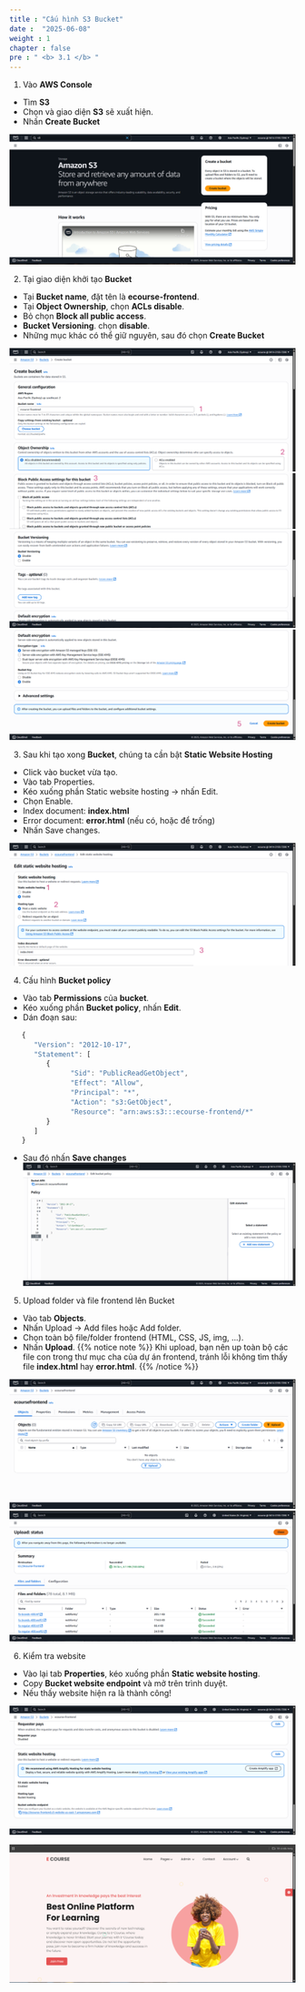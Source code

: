 ```yaml
---
title : "Cấu hình S3 Bucket"
date :  "2025-06-08"
weight : 1
chapter : false
pre : " <b> 3.1 </b> "
---
```


1. Vào **AWS Console**
- Tìm **S3** 
- Chọn và giao diện **S3** sẽ xuất hiện.
- Nhấn **Create Bucket**

![Create Account](/images/03/S3.png)

2. Tại giao diện khởi tạo **Bucket**
- Tại **Bucket name**, đặt tên là **ecourse-frontend**.
- Tại **Object Ownership**, chọn **ACLs disable**.
- Bỏ chọn **Block all public access**.
- **Bucket Versioning**. chọn **disable**.
- Những mục khác có thể giữ nguyên, sau đó chọn **Create Bucket**

![Create Account](/images/03/S32.png)
![Create Account](/images/03/S33.png)
![Create Account](/images/03/S34.png)
![Create Account](/images/03/S35.png)

3. Sau khi tạo xong **Bucket**, chúng ta cần bật **Static Website Hosting**
- Click vào bucket vừa tạo.
- Vào tab Properties.
- Kéo xuống phần Static website hosting → nhấn Edit.
- Chọn Enable.
- Index document: **index.html**
- Error document: **error.html** (nếu có, hoặc để trống)
- Nhấn Save changes.

![Create Account](/images/03/S36.png)

4. Cấu hình **Bucket policy**

- Vào tab **Permissions** của **bucket**.
- Kéo xuống phần **Bucket policy**, nhấn **Edit**.
- Dán đoạn sau:

```js
   {
      "Version": "2012-10-17",
      "Statement": [
         {
               "Sid": "PublicReadGetObject",
               "Effect": "Allow",
               "Principal": "*",
               "Action": "s3:GetObject",
               "Resource": "arn:aws:s3:::ecourse-frontend/*"
         }
      ]
   }
```

- Sau đó nhấn **Save changes**
![Create Account](/images/03/S37.png)

5. Upload folder và file frontend lên Bucket

- Vào tab **Objects**.
- Nhấn Upload → Add files hoặc Add folder.
- Chọn toàn bộ file/folder frontend (HTML, CSS, JS, img, ...).
- Nhấn **Upload**.
 {{% notice note %}}
Khi upload, bạn nên up toàn bộ các file con trong thư mục cha của dự án frontend, tránh lỗi không tìm thấy file **index.html** hay **error.html**.
{{% /notice %}}

![Create Account](/images/03/S38.png)
![Create Account](/images/03/S39.png)

6. Kiểm tra website
- Vào lại tab **Properties**, kéo xuống phần **Static website hosting**.
- Copy **Bucket website endpoint** và mở trên trình duyệt.
- Nếu thấy website hiện ra là thành công!

![Create Account](/images/03/S310.png)

![Create Account](/images/03/S311.png)